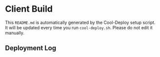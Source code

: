 # Client Build

This `README.md` is automatically generated by the Cool-Deploy setup script. It will be updated every time you run `cool-deploy.sh`. Please do not edit it manually.

## Deployment Log

